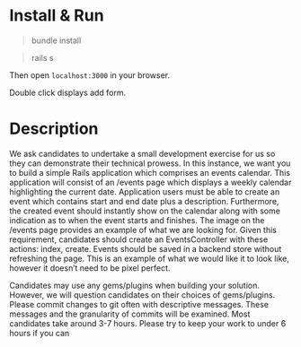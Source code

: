 # Install & Run

> bundle install

> rails s

Then open `localhost:3000` in your browser.

Double click displays add form. 

# Description

We ask candidates to undertake a small development exercise for us so they can demonstrate their technical prowess. In this instance, we want you to build a simple Rails application which comprises an events calendar. This application will consist of an /events page which displays a weekly calendar highlighting the current date. Application users must be able to create an event which contains start and end date plus a description.
Furthermore, the created event should instantly show on the calendar along with some indication as to when the event starts and finishes. The image on the /events page provides an example of what we are looking for.
Given this requirement, candidates should create an EventsController with these actions: index, create.
Events should be saved in a backend store without refreshing the page.
This is an example of what we would like it to look like, however it doesn’t need to be pixel perfect.

Candidates may use any gems/plugins when building your solution. However, we will question candidates on their choices of gems/plugins.
Please commit changes to git often with descriptive messages. These messages and the granularity of commits will be examined.
Most candidates take around 3-7 hours.  Please try to keep your work to under 6 hours if you can

